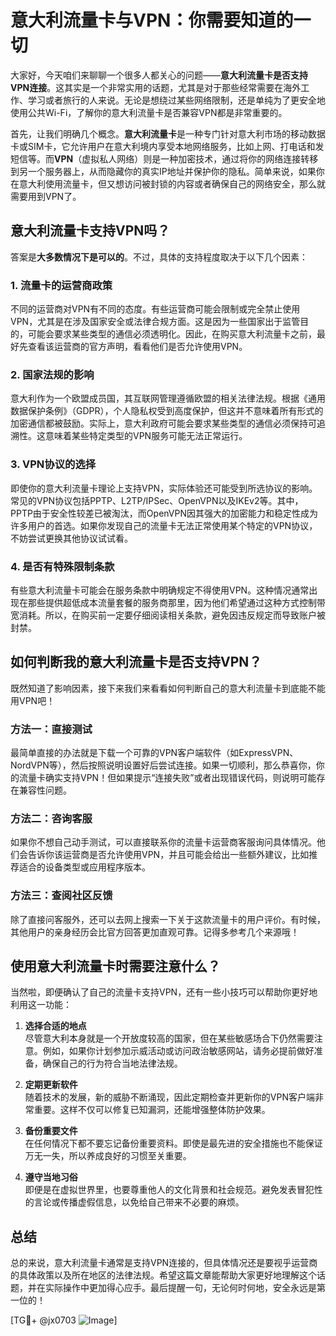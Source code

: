 # 意大利流量卡与VPN：你需要知道的一切

大家好，今天咱们来聊聊一个很多人都关心的问题——**意大利流量卡是否支持VPN连接**。这其实是一个非常实用的话题，尤其是对于那些经常需要在海外工作、学习或者旅行的人来说。无论是想绕过某些网络限制，还是单纯为了更安全地使用公共Wi-Fi，了解你的意大利流量卡是否兼容VPN都是非常重要的。

首先，让我们明确几个概念。**意大利流量卡**是一种专门针对意大利市场的移动数据卡或SIM卡，它允许用户在意大利境内享受本地网络服务，比如上网、打电话和发短信等。而**VPN**（虚拟私人网络）则是一种加密技术，通过将你的网络连接转移到另一个服务器上，从而隐藏你的真实IP地址并保护你的隐私。简单来说，如果你在意大利使用流量卡，但又想访问被封锁的内容或者确保自己的网络安全，那么就需要用到VPN了。

## 意大利流量卡支持VPN吗？

答案是**大多数情况下是可以的**。不过，具体的支持程度取决于以下几个因素：

### 1. 流量卡的运营商政策
不同的运营商对VPN有不同的态度。有些运营商可能会限制或完全禁止使用VPN，尤其是在涉及国家安全或法律合规方面。这是因为一些国家出于监管目的，可能会要求某些类型的通信必须透明化。因此，在购买意大利流量卡之前，最好先查看该运营商的官方声明，看看他们是否允许使用VPN。

### 2. 国家法规的影响
意大利作为一个欧盟成员国，其互联网管理遵循欧盟的相关法律法规。根据《通用数据保护条例》（GDPR），个人隐私权受到高度保护，但这并不意味着所有形式的加密通信都被鼓励。实际上，意大利政府可能会要求某些类型的通信必须保持可追溯性。这意味着某些特定类型的VPN服务可能无法正常运行。

### 3. VPN协议的选择
即使你的意大利流量卡理论上支持VPN，实际体验还可能受到所选协议的影响。常见的VPN协议包括PPTP、L2TP/IPSec、OpenVPN以及IKEv2等。其中，PPTP由于安全性较差已被淘汰，而OpenVPN因其强大的加密能力和稳定性成为许多用户的首选。如果你发现自己的流量卡无法正常使用某个特定的VPN协议，不妨尝试更换其他协议试试看。

### 4. 是否有特殊限制条款
有些意大利流量卡可能会在服务条款中明确规定不得使用VPN。这种情况通常出现在那些提供超低成本流量套餐的服务商那里，因为他们希望通过这种方式控制带宽消耗。所以，在购买前一定要仔细阅读相关条款，避免因违反规定而导致账户被封禁。

## 如何判断我的意大利流量卡是否支持VPN？

既然知道了影响因素，接下来我们来看看如何判断自己的意大利流量卡到底能不能用VPN吧！

### 方法一：直接测试
最简单直接的办法就是下载一个可靠的VPN客户端软件（如ExpressVPN、NordVPN等），然后按照说明设置好后尝试连接。如果一切顺利，那么恭喜你，你的流量卡确实支持VPN！但如果提示“连接失败”或者出现错误代码，则说明可能存在兼容性问题。

### 方法二：咨询客服
如果你不想自己动手测试，可以直接联系你的流量卡运营商客服询问具体情况。他们会告诉你该运营商是否允许使用VPN，并且可能会给出一些额外建议，比如推荐适合的设备类型或应用程序版本。

### 方法三：查阅社区反馈
除了直接问客服外，还可以去网上搜索一下关于这款流量卡的用户评价。有时候，其他用户的亲身经历会比官方回答更加直观可靠。记得多参考几个来源哦！

## 使用意大利流量卡时需要注意什么？

当然啦，即便确认了自己的流量卡支持VPN，还有一些小技巧可以帮助你更好地利用这一功能：

1. **选择合适的地点**  
   尽管意大利本身就是一个开放度较高的国家，但在某些敏感场合下仍然需要注意。例如，如果你计划参加示威活动或访问政治敏感网站，请务必提前做好准备，确保自己的行为符合当地法律法规。

2. **定期更新软件**  
   随着技术的发展，新的威胁不断涌现，因此定期检查并更新你的VPN客户端非常重要。这样不仅可以修复已知漏洞，还能增强整体防护效果。

3. **备份重要文件**  
   在任何情况下都不要忘记备份重要资料。即使是最先进的安全措施也不能保证万无一失，所以养成良好的习惯至关重要。

4. **遵守当地习俗**  
   即便是在虚拟世界里，也要尊重他人的文化背景和社会规范。避免发表冒犯性的言论或传播虚假信息，以免给自己带来不必要的麻烦。

## 总结

总的来说，意大利流量卡通常是支持VPN连接的，但具体情况还是要视乎运营商的具体政策以及所在地区的法律法规。希望这篇文章能帮助大家更好地理解这个话题，并在实际操作中更加得心应手。最后提醒一句，无论何时何地，安全永远是第一位的！

[TG💪+ @jx0703 ![Image](https://github.com/user-attachments/assets/dbca1d08-cadb-493c-b0ec-ad6f7a83f270)]